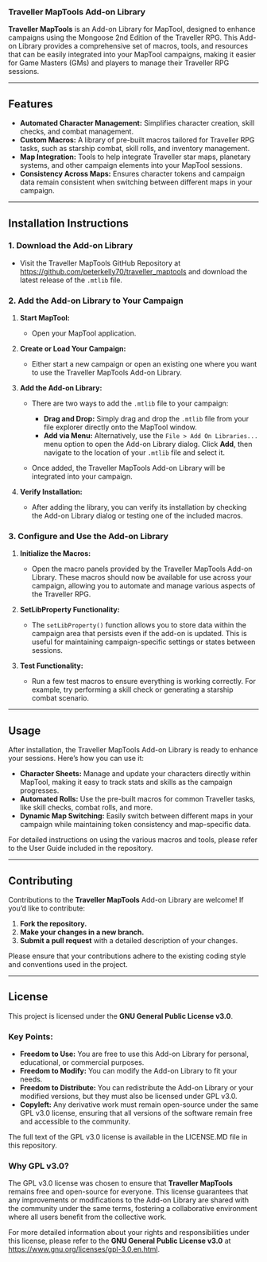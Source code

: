 ### Traveller MapTools Add-on Library

**Traveller MapTools** is an Add-on Library for MapTool, designed to enhance campaigns using the Mongoose 2nd Edition of the Traveller RPG. This Add-on Library provides a comprehensive set of macros, tools, and resources that can be easily integrated into your MapTool campaigns, making it easier for Game Masters (GMs) and players to manage their Traveller RPG sessions.

---

## Features

- **Automated Character Management:** Simplifies character creation, skill checks, and combat management.
- **Custom Macros:** A library of pre-built macros tailored for Traveller RPG tasks, such as starship combat, skill rolls, and inventory management.
- **Map Integration:** Tools to help integrate Traveller star maps, planetary systems, and other campaign elements into your MapTool sessions.
- **Consistency Across Maps:** Ensures character tokens and campaign data remain consistent when switching between different maps in your campaign.

---

## Installation Instructions

### 1. Download the Add-on Library

- Visit the Traveller MapTools GitHub Repository at https://github.com/peterkelly70/traveller_maptools and download the latest release of the `.mtlib` file.

### 2. Add the Add-on Library to Your Campaign

1. **Start MapTool:**
   - Open your MapTool application.

2. **Create or Load Your Campaign:**
   - Either start a new campaign or open an existing one where you want to use the Traveller MapTools Add-on Library.

3. **Add the Add-on Library:**
   - There are two ways to add the `.mtlib` file to your campaign:
     - **Drag and Drop:** Simply drag and drop the `.mtlib` file from your file explorer directly onto the MapTool window.
     - **Add via Menu:** Alternatively, use the `File > Add On Libraries...` menu option to open the Add-on Library dialog. Click **Add**, then navigate to the location of your `.mtlib` file and select it.
   
   - Once added, the Traveller MapTools Add-on Library will be integrated into your campaign.

4. **Verify Installation:**
   - After adding the library, you can verify its installation by checking the Add-on Library dialog or testing one of the included macros.

### 3. Configure and Use the Add-on Library

1. **Initialize the Macros:**
   - Open the macro panels provided by the Traveller MapTools Add-on Library. These macros should now be available for use across your campaign, allowing you to automate and manage various aspects of the Traveller RPG.

2. **SetLibProperty Functionality:**
   - The `setLibProperty()` function allows you to store data within the campaign area that persists even if the add-on is updated. This is useful for maintaining campaign-specific settings or states between sessions.

3. **Test Functionality:**
   - Run a few test macros to ensure everything is working correctly. For example, try performing a skill check or generating a starship combat scenario.

---

## Usage

After installation, the Traveller MapTools Add-on Library is ready to enhance your sessions. Here’s how you can use it:

- **Character Sheets:** Manage and update your characters directly within MapTool, making it easy to track stats and skills as the campaign progresses.
- **Automated Rolls:** Use the pre-built macros for common Traveller tasks, like skill checks, combat rolls, and more.
- **Dynamic Map Switching:** Easily switch between different maps in your campaign while maintaining token consistency and map-specific data.

For detailed instructions on using the various macros and tools, please refer to the User Guide included in the repository.

---

## Contributing

Contributions to the **Traveller MapTools** Add-on Library are welcome! If you’d like to contribute:

1. **Fork the repository.**
2. **Make your changes in a new branch.**
3. **Submit a pull request** with a detailed description of your changes.

Please ensure that your contributions adhere to the existing coding style and conventions used in the project.

---

## License

This project is licensed under the **GNU General Public License v3.0**.

### Key Points:

- **Freedom to Use:** You are free to use this Add-on Library for personal, educational, or commercial purposes.
- **Freedom to Modify:** You can modify the Add-on Library to fit your needs.
- **Freedom to Distribute:** You can redistribute the Add-on Library or your modified versions, but they must also be licensed under GPL v3.0.
- **Copyleft:** Any derivative work must remain open-source under the same GPL v3.0 license, ensuring that all versions of the software remain free and accessible to the community.

The full text of the GPL v3.0 license is available in the LICENSE.MD file in this repository.

### Why GPL v3.0?

The GPL v3.0 license was chosen to ensure that **Traveller MapTools** remains free and open-source for everyone. This license guarantees that any improvements or modifications to the Add-on Library are shared with the community under the same terms, fostering a collaborative environment where all users benefit from the collective work.

For more detailed information about your rights and responsibilities under this license, please refer to the **GNU General Public License v3.0** at https://www.gnu.org/licenses/gpl-3.0.en.html.
